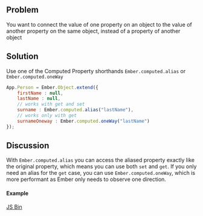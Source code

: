## Problem
You want to connect the value of one property on an object to the value of another property on the same object, instead of a property of another object

## Solution
Use one of the Computed Property shorthands `Ember.computed.alias` or `Ember.computed.oneWay`

```js
App.Person = Ember.Object.extend({
	firstName : null,
	lastName : null,
	// works with get and set
	surname : Ember.computed.alias("lastName"),
	// works only with get
	surnameOneway : Ember.computed.oneWay("lastName")
});
```

## Discussion
With `Ember.computed.alias` you can access the aliased property exactly like the original property, which means you can use both `set` and `get`. If you only need an alias for the `get` case, you can use `Ember.computed.oneWay`, which is more performant as Ember only needs to observe one direction.

#### Example
<a class="jsbin-embed" href="http://jsbin.com/iFusaSe/5/embed?js,output">JS Bin</a><script src="http://static.jsbin.com/js/embed.js"></script>